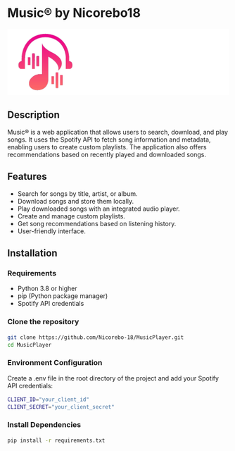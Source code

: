 # Music® by Nicorebo18

![Music® Logo](static/imgs/logo.png)

## Description

Music® is a web application that allows users to search, download, and play songs. It uses the Spotify API to fetch song information and metadata, enabling users to create custom playlists. The application also offers recommendations based on recently played and downloaded songs.

## Features

- Search for songs by title, artist, or album.
- Download songs and store them locally.
- Play downloaded songs with an integrated audio player.
- Create and manage custom playlists.
- Get song recommendations based on listening history.
- User-friendly interface.

## Installation

### Requirements

- Python 3.8 or higher
- pip (Python package manager)
- Spotify API credentials

### Clone the repository

```bash
git clone https://github.com/Nicorebo-18/MusicPlayer.git
cd MusicPlayer
```

### Environment Configuration
Create a .env file in the root directory of the project and add your Spotify API credentials:
```bash
CLIENT_ID="your_client_id"
CLIENT_SECRET="your_client_secret"
```

### Install Dependencies
```bash
pip install -r requirements.txt
```